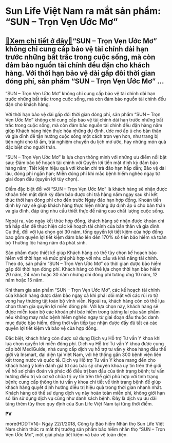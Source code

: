 Sun Life Việt Nam ra mắt sản phẩm: “SUN – Trọn Vẹn Ước Mơ”
==========================================================

[:gift:Xem chi tiết ở đây:gift:](https://hddtvn.com/sun-life-viet-nam-ra-mat-san-pham-sun-tron-ven-uoc-mo/)“SUN – Trọn Vẹn Ước Mơ” không chỉ cung cấp bảo vệ tài chính dài hạn trước những bất trắc trong cuộc sống, mà còn đảm bảo nguồn tài chính đều đặn cho khách hàng. Với thời hạn bảo vệ dài gấp đôi thời gian đóng phí, sản phẩm “SUN – Trọn Vẹn Ước Mơ” …
-------------------------------------------------------------------------------------------------------------------------------------------------------------------------------------------------------------------------------------------------------







 






 “SUN – Trọn Vẹn Ước Mơ” không chỉ cung cấp bảo vệ tài chính dài hạn trước những bất trắc trong cuộc sống, mà còn đảm bảo nguồn tài chính đều đặn cho khách hàng. 


Với thời hạn bảo vệ dài gấp đôi thời gian đóng phí, sản phẩm “SUN – Trọn Vẹn Ước Mơ” không chỉ cung cấp bảo vệ tài chính dài hạn trước những bất trắc trong cuộc sống, mà còn đảm bảo nguồn tài chính đều đặn hàng năm giúp Khách hàng hiện thực hóa những dự định, ước mơ ấp ủ cho bản thân và gia đình để tận hưởng cuộc sống một cách trọn vẹn hơn, như trang bị tiện nghi cho tổ ấm, trải nghiệm chuyến du lịch mơ ước, hay những món quà đặc biệt cho người thân.


“SUN – Trọn Vẹn Ước Mơ” là lựa chọn thông minh với những ưu điểm nổi bật sau: Đảm bảo kế hoạch tài chính với Quyền lợi tiền mặt định kỳ đảm bảo hàng năm; Tiết kiệm hiệu quả với khoản chi trả đáo hạn hấp dẫn; Bảo vệ dài lâu, đóng phí ngắn hạn; Miễn đóng phí khi mắc bệnh hiểm nghèo ngay từ giai đoạn đầu (quyền lợi tùy chọn).


Điểm đặc biệt đối với “SUN – Trọn Vẹn Ước Mơ” là khách hàng sẽ nhận được khoản tiền mặt định kỳ đảm bảo được chi trả hàng năm ngay sau khi kết thúc thời hạn đóng phí cho đến trước Ngày đáo hạn hợp đồng. Khoản tiền định kỳ này sẽ giúp khách hàng thực hiện những dự định ấp ủ cho bản thân và gia đình, đáp ứng nhu cầu thiết thực để nâng cao chất lượng cuộc sống. 


Ngoài ra, vào ngày kết thúc hợp đồng, khách hàng sẽ nhận được khoản chi trả hấp dẫn để thực hiện các kế hoạch tài chính của bản thân và gia đình. Cụ thể, đối với lựa chọn gói 30 năm, tổng quyền lợi tiết kiệm của hợp đồng bao gồm quyền lợi tiết kiệm đảm bảo lên đến 170% số tiền bảo hiểm và toàn bộ Thưởng lộc hàng năm đã phát sinh. 


Sản phẩm được thiết kế giúp Khách hàng có thể tùy chọn kế hoạch bảo hiểm với thời hạn và mức phí phù hợp với nhu cầu và khả năng tài chính. Theo đó, sản phẩm “SUN – Trọn Vẹn Ước Mơ” có thời gian được bảo hiểm gấp đôi thời hạn đóng phí. Khách hàng có thể lựa chọn thời hạn bảo hiểm 20 năm, 24 năm hoặc 30 năm nhưng chỉ đóng phí tương ứng 10 năm, 12 năm hoặc 15 năm. 


Khi tham gia sản phẩm “SUN – Trọn Vẹn Ước Mơ”, các kế hoạch tài chính của khách hàng được đảm bảo ngay cả khi phải đối mặt với các rủi ro tử vong hay thương tật toàn bộ vĩnh viễn. Ngoài ra, khách hàng còn có thể lựa chọn tham gia quyền lợi miễn đóng phí. Với lựa chọn này, khách hàng sẽ được miễn toàn bộ các khoản phí bảo hiểm trong tương lai của sản phẩm nếu không may mắc bệnh hiểm nghèo ngay từ giai đoạn đầu thuộc danh mục được bảo hiểm, đồng thời vẫn tiếp tục nhận được đầy đủ tất cả các quyền lợi tiết kiệm và bảo vệ của hợp đồng. 


Đặc biệt, khách hàng còn được sử dụng Dịch vụ Hỗ trợ Tư vấn Y khoa khi lựa chọn quyền lợi miễn đóng phí. Dịch vụ Hỗ trợ Tư vấn Y khoa được cung cấp bởi MediGuide, nhà cung cấp dịch vụ hỗ trợ tư vấn y khoa hàng đầu thế giới và Insmart, đại diện tại Việt Nam, với hệ thống gần 300 bệnh viện liên kết trong nước và quốc tế. Dịch vụ Hỗ trợ Tư vấn Y khoa mang đến cho khách hàng ý kiến đánh giá từ các bác sỹ chuyên khoa uy tín trên thế giới về hồ sơ chẩn đoán và phác đồ điều trị ban đầu của tình trạng bệnh; tư vấn hướng điều trị và cơ sở chữa trị uy tín trên thế giới phù hợp với tình trạng bệnh; cung cấp thông tin tư vấn y khoa chi tiết về tình trạng bệnh để giúp khách hàng quyết định hướng điều trị hiệu quả trong thời gian nhanh nhất. Khách hàng có thể sử dụng dịch vụ này hoàn toàn miễn phí, không giới hạn số lần sử dụng dịch vụ cũng như danh sách bệnh. Đây là dịch vụ ưu đãi tăng thêm tùy theo quy định của Sun Life Việt Nam tại từng thời điểm.






**PV**



more(HDDTVN)- Ngày 22/1/2018, Công ty Bảo hiểm Nhân thọ Sun Life Việt Nam chính thức ra mắt thị trường sản phẩm bảo hiểm nhân thọ “SUN – Trọn Vẹn Ước Mơ”, một giải pháp tiết kiệm và bảo vệ toàn diện.

